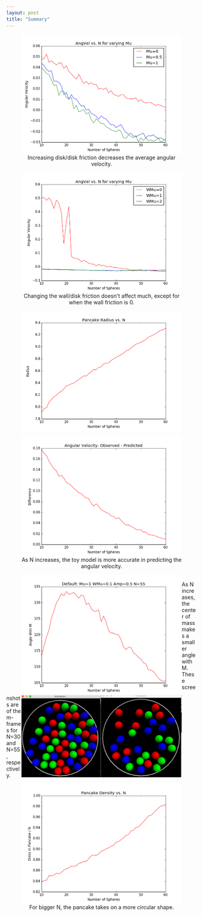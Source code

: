 ```yaml
---
layout: post
title: "Summary"
---
```



<figure>
<img style="margin:0px auto;display:block;width:500px;" src="/images/ForWriteup/angvel_vs_n_mu.png" />
<figcaption style="text-align:center" >Increasing disk/disk friction decreases the average angular velocity.</figcaption>
</figure>

<figure>
<img style="margin:0px auto;display:block;width:500px;" src="/images/ForWriteup/angvel_vs_n_wmu.png" />
<figcaption style="text-align:center" >Changing the wall/disk friction doesn't affect much, except for when the wall friction is 0. </figcaption>
</figure>

<figure>
<img style="margin:0px auto;display:block;width:500px;" src="/images/ForWriteup/radius.png" />
</figure>
<figure>
<img style="margin:0px auto;display:block;width:500px;" src="/images/ForWriteup/diffplot.png" />
<figcaption style="text-align:center" >As N increases, the toy model is more accurate in predicting the angular velocity.</figcaption>
</figure>

<figure>
<img style="margin:0px auto;float:left;width:500px;" src="/images/ForWriteup/theta_plot.png" />
</figure>
<figure>
<img style="margin:0px auto;float:right;width:500px;" src="/images/ForWriteup/compare.png" />
</figure>
<br> As N increases, the center of mass makes a smaller angle with M. These screenshots are of the m-frames for N=30 and N=55, respectively. 
<div><span>
<figure>
<img style="margin:0px auto;display:block;width:500px;" src="/images/ForWriteup/density.png" />
<figcaption style="text-align:center" >For bigger N, the pancake takes on a more circular shape.</figcaption>
</figure>
</span></div>


